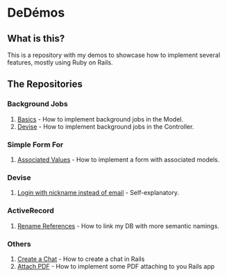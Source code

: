 # DeDémos

## What is this?
This is a repository with my demos to showcase how to implement several features, mostly using Ruby on Rails.

## The Repositories

### Background Jobs
1. [Basics](https://github.com/andrerferrer/background-jobs-demo) - How to implement background jobs in the Model.
2. [Devise](https://github.com/andrerferrer/background-jobs-devise-demo) - How to implement background jobs in the Controller.

### Simple Form For
1. [Associated Values](https://github.com/andrerferrer/nested-simple-form-demo) - How to implement a form with associated models.

### Devise
1. [Login with nickname instead of email](https://github.com/andrerferrer/username-not-email-devise-demo) - Self-explanatory.

### ActiveRecord
1. [Rename References](https://github.com/andrerferrer/rename-references-demo) - How to link my DB with more semantic namings.

### Others
1. [Create a Chat](https://github.com/andrerferrer/chat-demo) - How to create a chat in Rails
2. [Attach PDF](https://github.com/andrerferrer/attach-pdf-demo) - How to implement some PDF attaching to you Rails app
